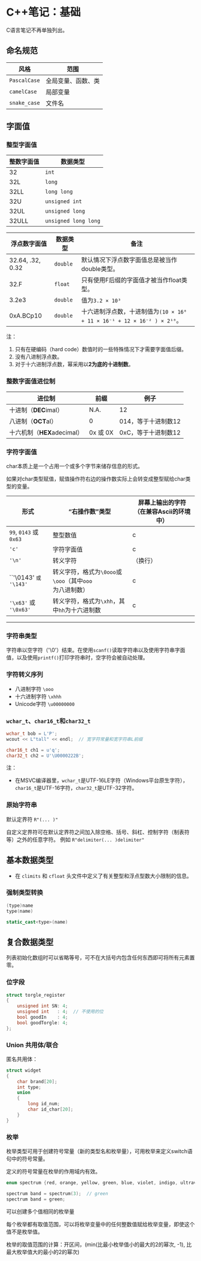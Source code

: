 # C++笔记：基础

C语言笔记不再单独列出。

## 命名规范

| 风格         | 范围               |
| ------------ | ------------------ |
| `PascalCase` | 全局变量、函数、类 |
| `camelCase`  | 局部变量           |
| `snake_case` | 文件名 |

## 字面值

### 整型字面值

| 整数字面值 | 数据类型             |
| ---------- | -------------------- |
| 32         | `int`                |
| 32L        | `long`               |
| 32LL       | `long long`          |
| 32U        | `unsigned int`       |
| 32UL       | `unsigned long`      |
| 32ULL      | `unsigned long long` |

| 浮点数字面值     | 数据类型 | 备注                                                         |
| ---------------- | -------- | ------------------------------------------------------------ |
| 32.64, .32, 0.32 | `double` | 默认情况下浮点数字面值总是被当作double类型。                 |
| 32.F             | `float`  | 只有使用F后缀的字面值才被当作float类型。                     |
| 3.2e3            | `double` | 值为`3.2 × 10³`                                              |
| 0xA.BCp10        | `double` | 十六进制浮点数，十进制值为`(10 × 16⁰ + 11 × 16⁻¹ + 12 × 16⁻² ) × 2¹⁰`。 |

注：

1. 只有在硬编码（hard code）数值时的一些特殊情况下才需要字面值后缀。
2. 没有八进制浮点数。
3. 对于十六进制浮点数，幂采用以**2为底的十进制数**。

### 整数字面值进位制

| 进位制                      | 前缀     | 例子                |
| --------------------------- | -------- | ------------------- |
| 十进制（**DEC**imal）       | N.A.     | 12                  |
| 八进制（**OCT**al）         | 0        | 014，等于十进制数12 |
| 十六机制（**HEX**adecimal） | 0x 或 0X | 0xC，等于十进制数12 |

### 字符字面值

char本质上是一个占用一个或多个字节来储存信息的形式。

如果对char类型赋值，赋值操作符右边的操作数实际上会转变成整型赋给char类型的变量。

| 形式                   | “右操作数”类型                                         | 屏幕上输出的字符（在兼容Ascii的环境中） |
| ---------------------- | ------------------------------------------------------ | --------------------------------------- |
| `99`, `0143` 或 `0x63` | 整型数值                                               | c                                       |
| `'c'`                  | 字符字面值                                             | c                                       |
| `'\n'`                 | 转义字符                                               | （换行）                                |
| ``'\0143' `或 '\143'`  | 转义字符，格式为`\0ooo`或`\ooo`（其中`ooo`为八进制数） | c                                       |
| `'\x63'` 或 `'\0x63'`  | 转义字符，格式为`\xhh`，其中`hh`为十六进制数           | c                                       |

------

### 字符串类型

字符串以空字符（'\0'）结束。在使用`scanf()`读取字符串以及使用字符串字面值，以及使用`printf()`打印字符串时，空字符会被自动处理。

### 字符转义序列

- 八进制字符 `\ooo`
- 十六进制字符 `\xhhh`
- Unicode字符 `\u00000000`

### `wchar_t`、`char16_t`和`char32_t`

```cpp
wchar_t bob = L'P';
wcout << L"tall" << endl;  // 宽字符常量和宽字符串L前缀

char16_t ch1 = u'q';
char32_t ch2 = U'\U0000222B';
```

注：

- 在MSVC编译器里，`wchar_t`是UTF-16LE字符（Windows平台原生字符），`char16_t`是UTF-16字符，`char32_t`是UTF-32字符。

### 原始字符串

默认定界符 `R"(... )"`

自定义定界符可在默认定界符之间加入除空格、括号、斜杠、控制字符（制表符等）之外的任意字符。
例如 `R"delimiter(... )delimiter"`

## 基本数据类型

- 在 `climits` 和 `cfloat` 头文件中定义了有关整型和浮点型数大小限制的信息。

### 强制类型转换

```cpp
(type)name
type(name)

static_cast<type>(name)
```

## 复合数据类型

列表初始化数组时可以省略等号，可不在大括号内包含任何东西即可将所有元素置零。

### 位字段

```cpp
struct torgle_register
{
    unsigned int SN: 4;
    unsigned int   : 4;  // 不使用的位
    bool goodIn    : 4;
    bool goodTorgle: 4;
};
```

### Union 共用体/联合

匿名共用体：

```cpp
struct widget
{
    char brand[20];
    int type;
    union
    {
        long id_num;
        char id_char[20];
    }
}
```

### 枚举

枚举类型可用于创建符号常量（新的类型名和枚举量），可用枚举来定义switch语句中的符号常量。

定义的符号常量在枚举的作用域内有效。

```cpp
enum spectrum {red, orange, yellow, green, blue, violet, indigo, ultraviolet};

spectrum band = spectrum(3);  // green
spectrum band = green;
```

可以创建多个值相同的枚举量

每个枚举都有取值范围，可以将枚举变量中的任何整数值赋给枚举变量，即使这个值不是枚举值。

枚举的取值范围的计算：开区间，(min(比最小枚举值小的最大的2的幂次, -1), 比最大枚举值大的最小的2的幂次)
